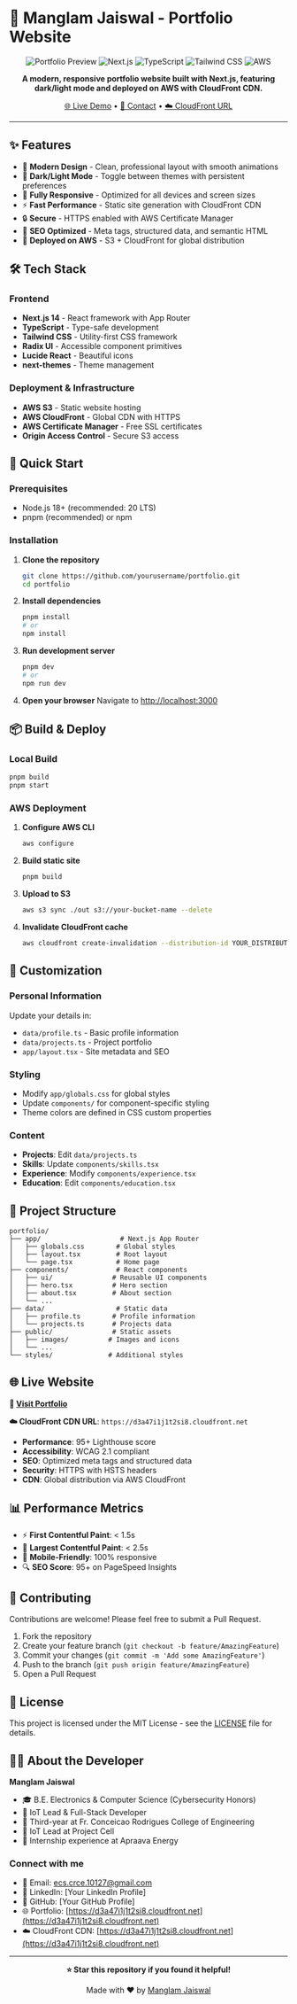 # 🚀 Manglam Jaiswal - Portfolio Website

<div align="center">

![Portfolio Preview](https://img.shields.io/badge/Status-Live%20%26%20Deployed-brightgreen)
![Next.js](https://img.shields.io/badge/Next.js-14.2.16-black)
![TypeScript](https://img.shields.io/badge/TypeScript-5.0-blue)
![Tailwind CSS](https://img.shields.io/badge/Tailwind%20CSS-4.1.9-38B2AC)
![AWS](https://img.shields.io/badge/AWS-S3%20%2B%20CloudFront-orange)

**A modern, responsive portfolio website built with Next.js, featuring dark/light mode and deployed on AWS with CloudFront CDN.**

[🌐 Live Demo](https://d3a47i1j1t2si8.cloudfront.net) • [📧 Contact](mailto:ecs.crce.10127@gmail.com) • [☁️ CloudFront URL](https://d3a47i1j1t2si8.cloudfront.net)

</div>

---

## ✨ Features

- 🎨 **Modern Design** - Clean, professional layout with smooth animations
- 🌙 **Dark/Light Mode** - Toggle between themes with persistent preferences
- 📱 **Fully Responsive** - Optimized for all devices and screen sizes
- ⚡ **Fast Performance** - Static site generation with CloudFront CDN
- 🔒 **Secure** - HTTPS enabled with AWS Certificate Manager
- 🎯 **SEO Optimized** - Meta tags, structured data, and semantic HTML
- 🚀 **Deployed on AWS** - S3 + CloudFront for global distribution

## 🛠️ Tech Stack

### Frontend
- **Next.js 14** - React framework with App Router
- **TypeScript** - Type-safe development
- **Tailwind CSS** - Utility-first CSS framework
- **Radix UI** - Accessible component primitives
- **Lucide React** - Beautiful icons
- **next-themes** - Theme management

### Deployment & Infrastructure
- **AWS S3** - Static website hosting
- **AWS CloudFront** - Global CDN with HTTPS
- **AWS Certificate Manager** - Free SSL certificates
- **Origin Access Control** - Secure S3 access

## 🚀 Quick Start

### Prerequisites
- Node.js 18+ (recommended: 20 LTS)
- pnpm (recommended) or npm

### Installation

1. **Clone the repository**
   ```bash
   git clone https://github.com/yourusername/portfolio.git
   cd portfolio
   ```

2. **Install dependencies**
   ```bash
   pnpm install
   # or
   npm install
   ```

3. **Run development server**
   ```bash
   pnpm dev
   # or
   npm run dev
   ```

4. **Open your browser**
   Navigate to [http://localhost:3000](http://localhost:3000)

## 📦 Build & Deploy

### Local Build
```bash
pnpm build
pnpm start
```

### AWS Deployment

1. **Configure AWS CLI**
   ```bash
   aws configure
   ```

2. **Build static site**
   ```bash
   pnpm build
   ```

3. **Upload to S3**
   ```bash
   aws s3 sync ./out s3://your-bucket-name --delete
   ```

4. **Invalidate CloudFront cache**
   ```bash
   aws cloudfront create-invalidation --distribution-id YOUR_DISTRIBUTION_ID --paths "/*"
   ```

## 🎨 Customization

### Personal Information
Update your details in:
- `data/profile.ts` - Basic profile information
- `data/projects.ts` - Project portfolio
- `app/layout.tsx` - Site metadata and SEO

### Styling
- Modify `app/globals.css` for global styles
- Update `components/` for component-specific styling
- Theme colors are defined in CSS custom properties

### Content
- **Projects**: Edit `data/projects.ts`
- **Skills**: Update `components/skills.tsx`
- **Experience**: Modify `components/experience.tsx`
- **Education**: Edit `components/education.tsx`

## 📁 Project Structure

```
portfolio/
├── app/                    # Next.js App Router
│   ├── globals.css        # Global styles
│   ├── layout.tsx         # Root layout
│   └── page.tsx           # Home page
├── components/            # React components
│   ├── ui/               # Reusable UI components
│   ├── hero.tsx          # Hero section
│   ├── about.tsx         # About section
│   └── ...
├── data/                  # Static data
│   ├── profile.ts        # Profile information
│   └── projects.ts       # Projects data
├── public/               # Static assets
│   ├── images/          # Images and icons
│   └── ...
└── styles/              # Additional styles
```

## 🌐 Live Website

**🔗 [Visit Portfolio](https://d3a47i1j1t2si8.cloudfront.net)**

**☁️ CloudFront CDN URL**: `https://d3a47i1j1t2si8.cloudfront.net`

- **Performance**: 95+ Lighthouse score
- **Accessibility**: WCAG 2.1 compliant
- **SEO**: Optimized meta tags and structured data
- **Security**: HTTPS with HSTS headers
- **CDN**: Global distribution via AWS CloudFront

## 📊 Performance Metrics

- ⚡ **First Contentful Paint**: < 1.5s
- 🎯 **Largest Contentful Paint**: < 2.5s
- 📱 **Mobile-Friendly**: 100% responsive
- 🔍 **SEO Score**: 95+ on PageSpeed Insights

## 🤝 Contributing

Contributions are welcome! Please feel free to submit a Pull Request.

1. Fork the repository
2. Create your feature branch (`git checkout -b feature/AmazingFeature`)
3. Commit your changes (`git commit -m 'Add some AmazingFeature'`)
4. Push to the branch (`git push origin feature/AmazingFeature`)
5. Open a Pull Request

## 📄 License

This project is licensed under the MIT License - see the [LICENSE](LICENSE) file for details.

## 👨‍💻 About the Developer

**Manglam Jaiswal**
- 🎓 B.E. Electronics & Computer Science (Cybersecurity Honors)
- 🔐 IoT Lead & Full-Stack Developer
- 🏫 Third-year at Fr. Conceicao Rodrigues College of Engineering
- 🏢 IoT Lead at Project Cell
- 💼 Internship experience at Apraava Energy

### Connect with me
- 📧 Email: [ecs.crce.10127@gmail.com](mailto:ecs.crce.10127@gmail.com)
- 💼 LinkedIn: [Your LinkedIn Profile]
- 🐙 GitHub: [Your GitHub Profile]
- 🌐 Portfolio: [https://d3a47i1j1t2si8.cloudfront.net](https://d3a47i1j1t2si8.cloudfront.net)
- ☁️ CloudFront CDN: [https://d3a47i1j1t2si8.cloudfront.net](https://d3a47i1j1t2si8.cloudfront.net)

---

<div align="center">

**⭐ Star this repository if you found it helpful!**

Made with ❤️ by [Manglam Jaiswal](https://d3a47i1j1t2si8.cloudfront.net)

</div>
